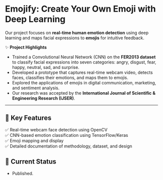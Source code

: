 # Emojify: Create Your Own Emoji with Deep Learning

Our project focuses on **real-time human emotion detection** using deep learning and maps facial expressions to **emojis** for intuitive feedback.

✨ **Project Highlights**
- Trained a Convolutional Neural Network (CNN) on the **FER2013 dataset** to classify facial expressions into seven categories: angry, disgust, fear, happy, neutral, sad, and surprise.
- Developed a prototype that captures real-time webcam video, detects faces, classifies their emotions, and maps them to emojis.
- Explored the applications of emojis in digital communication, marketing, and sentiment analysis.
- Our research was accepted by the **International Journal of Scientific & Engineering Research (IJSER)**.

---

## 🧩 Key Features
✅ Real-time webcam face detection using OpenCV  
✅ CNN-based emotion classification using TensorFlow/Keras  
✅ Emoji mapping and display  
✅ Detailed documentation of methodology, dataset, and design

## 🚧 Current Status
- Published.



